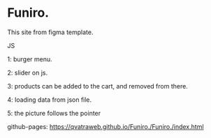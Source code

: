 # Funiro.

This site from figma template.

JS

1: burger menu.

2: slider on js.

3: products can be added to the cart, and removed from there.

4: loading data from json file.

5: the picture follows the pointer

github-pages: https://qvatraweb.github.io/Funiro./Funiro./index.html
